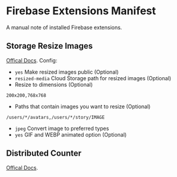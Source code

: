 # Firebase Extensions Manifest
A manual note of installed Firebase extensions.

## Storage Resize Images
[Offical Docs](https://extensions.dev/extensions/firebase/storage-resize-images).
Config:

- `yes` Make resized images public (Optional) 
- `resized-media` Cloud Storage path for resized images (Optional)
- Resize to dimensions (Optional)
```
200x200,768x768
```
- Paths that contain images you want to resize (Optional)
```
/users/*/avatars,/users/*/story/IMAGE
```
- `jpeg` Convert image to preferred types
- `yes` GIF and WEBP animated option (Optional)

## Distributed Counter
[Offical Docs](https://extensions.dev/extensions/firebase/firestore-counter).